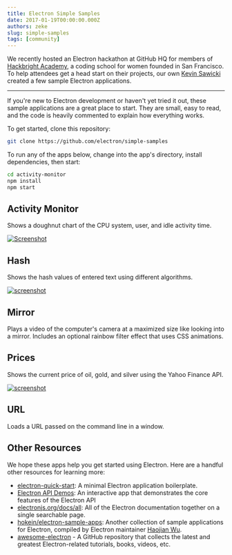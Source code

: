 ```yaml
---
title: Electron Simple Samples
date: 2017-01-19T00:00:00.000Z
authors: zeke
slug: simple-samples
tags: [community]
---
```


We recently hosted an Electron hackathon at GitHub HQ for members of [Hackbright Academy](https://hackbrightacademy.com), a coding school for women founded in San Francisco. To help attendees get a head start on their projects, our own [Kevin Sawicki](https://github.com/kevinsawicki) created a few sample Electron applications.

---

If you're new to Electron development or haven't yet tried it out, these
sample applications are a great place to start. They are small, easy to read,
and the code is heavily commented to explain how everything works.

To get started, clone this repository:

```sh
git clone https://github.com/electron/simple-samples
```

To run any of the apps below, change into the app's directory,
install dependencies, then start:

```sh
cd activity-monitor
npm install
npm start
```

## Activity Monitor

Shows a doughnut chart of the CPU system, user, and idle activity time.

[![Screenshot](https://cloud.githubusercontent.com/assets/671378/20894933/3882a328-bacc-11e6-865b-4bc1c5ac7ec7.png)](https://github.com/kevinsawicki/electron-samples/tree/master/activity-monitor)

## Hash

Shows the hash values of entered text using different algorithms.

[![screenshot](https://cloud.githubusercontent.com/assets/671378/21204178/de96fa12-c20a-11e6-8e94-f5b16e676eee.png)](https://github.com/kevinsawicki/electron-samples/tree/master/hash)

## Mirror

Plays a video of the computer's camera at a maximized size like looking into a mirror.
Includes an optional rainbow filter effect that uses CSS animations.

## Prices

Shows the current price of oil, gold, and silver using the Yahoo Finance API.

[![screenshot](https://cloud.githubusercontent.com/assets/671378/21198004/6e7a3798-c1f2-11e6-8228-495de90b7797.png)](https://github.com/kevinsawicki/electron-samples/tree/master/prices)

## URL

Loads a URL passed on the command line in a window.

## Other Resources

We hope these apps help you get started using Electron. Here are a handful other resources for learning more:

- [electron-quick-start](https://github.com/electron/electron-quick-start): A minimal Electron application boilerplate.
- [Electron API Demos](https://github.com/electron/electron-api-demos): An interactive app that demonstrates the core features of the Electron API
- [electronjs.org/docs/all](https://electronjs.org/docs/all/): All of the Electron documentation together on a single searchable page.
- [hokein/electron-sample-apps](https://github.com/hokein/electron-sample-apps): Another collection of sample applications for Electron, compiled by Electron maintainer [Haojian Wu](https://github.com/hokein).
- [awesome-electron](https://github.com/sindresorhus/awesome-electron) - A GitHub repository that collects the latest and greatest Electron-related tutorials, books, videos, etc.
